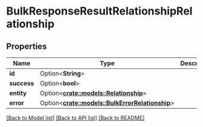 # BulkResponseResultRelationshipRelationship

## Properties

Name | Type | Description | Notes
------------ | ------------- | ------------- | -------------
**id** | Option<**String**> |  | [optional]
**success** | Option<**bool**> |  | [optional]
**entity** | Option<[**crate::models::Relationship**](Relationship.md)> |  | [optional]
**error** | Option<[**crate::models::BulkErrorRelationship**](BulkErrorRelationship.md)> |  | [optional]

[[Back to Model list]](../README.md#documentation-for-models) [[Back to API list]](../README.md#documentation-for-api-endpoints) [[Back to README]](../README.md)


